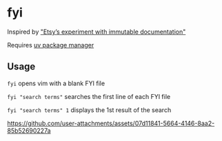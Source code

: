 # fyi

Inspired by ["Etsy’s experiment with immutable documentation"](https://codeascraft.com/2018/10/10/etsys-experiment-with-immutable-documentation/)

Requires [uv package manager](https://github.com/astral-sh/uv?tab=readme-ov-file#installation)

## Usage

`fyi` opens vim with a blank FYI file

`fyi "search terms"` searches the first line of each FYI file

`fyi "search terms" 1` displays the 1st result of the search

https://github.com/user-attachments/assets/07d11841-5664-4146-8aa2-85b52690227a
